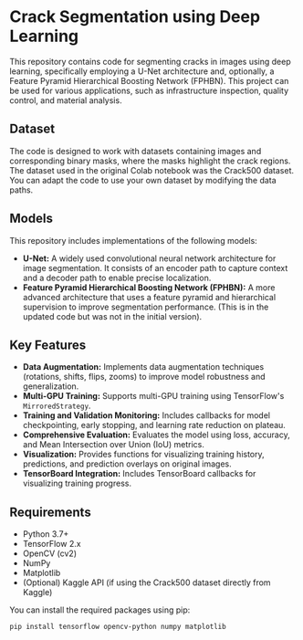 # Crack Segmentation using Deep Learning

This repository contains code for segmenting cracks in images using deep learning, specifically employing a U-Net architecture and, optionally, a Feature Pyramid Hierarchical Boosting Network (FPHBN). This project can be used for various applications, such as infrastructure inspection, quality control, and material analysis.

## Dataset

The code is designed to work with datasets containing images and corresponding binary masks, where the masks highlight the crack regions. The dataset used in the original Colab notebook was the Crack500 dataset. You can adapt the code to use your own dataset by modifying the data paths.

## Models

This repository includes implementations of the following models:

*   **U-Net:** A widely used convolutional neural network architecture for image segmentation. It consists of an encoder path to capture context and a decoder path to enable precise localization.
*   **Feature Pyramid Hierarchical Boosting Network (FPHBN):** A more advanced architecture that uses a feature pyramid and hierarchical supervision to improve segmentation performance. (This is in the updated code but was not in the initial version).

## Key Features

*   **Data Augmentation:** Implements data augmentation techniques (rotations, shifts, flips, zooms) to improve model robustness and generalization.
*   **Multi-GPU Training:** Supports multi-GPU training using TensorFlow's `MirroredStrategy`.
*   **Training and Validation Monitoring:** Includes callbacks for model checkpointing, early stopping, and learning rate reduction on plateau.
*   **Comprehensive Evaluation:** Evaluates the model using loss, accuracy, and Mean Intersection over Union (IoU) metrics.
*   **Visualization:** Provides functions for visualizing training history, predictions, and prediction overlays on original images.
*   **TensorBoard Integration:** Includes TensorBoard callbacks for visualizing training progress.

## Requirements

*   Python 3.7+
*   TensorFlow 2.x
*   OpenCV (cv2)
*   NumPy
*   Matplotlib
*   (Optional) Kaggle API (if using the Crack500 dataset directly from Kaggle)

You can install the required packages using pip:

```bash
pip install tensorflow opencv-python numpy matplotlib
